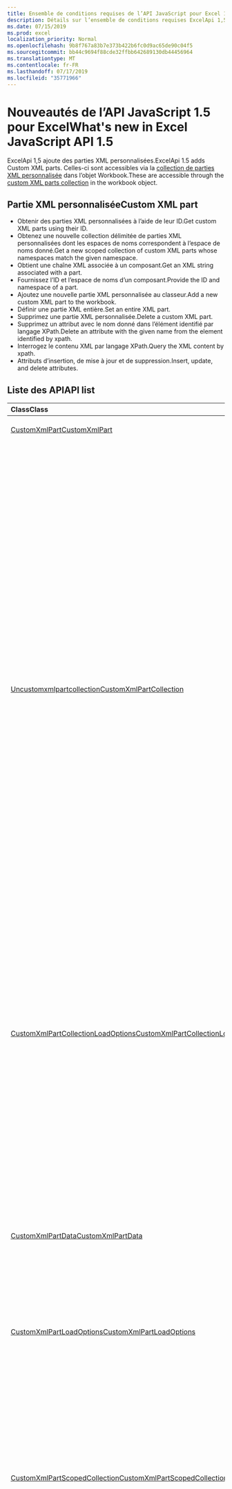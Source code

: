 ```yaml
---
title: Ensemble de conditions requises de l’API JavaScript pour Excel 1,5
description: Détails sur l’ensemble de conditions requises ExcelApi 1,5
ms.date: 07/15/2019
ms.prod: excel
localization_priority: Normal
ms.openlocfilehash: 9b8f767a83b7e373b422b6fc0d9ac65de90c04f5
ms.sourcegitcommit: bb44c9694f88cde32ffbb642689130db44456964
ms.translationtype: MT
ms.contentlocale: fr-FR
ms.lasthandoff: 07/17/2019
ms.locfileid: "35771966"
---
```

#  <a name="whats-new-in-excel-javascript-api-15"></a><span data-ttu-id="84d75-103">Nouveautés de l’API JavaScript 1.5 pour Excel</span><span class="sxs-lookup"><span data-stu-id="84d75-103">What's new in Excel JavaScript API 1.5</span></span>

<span data-ttu-id="84d75-104">ExcelApi 1,5 ajoute des parties XML personnalisées.</span><span class="sxs-lookup"><span data-stu-id="84d75-104">ExcelApi 1.5 adds Custom XML parts.</span></span> <span data-ttu-id="84d75-105">Celles-ci sont accessibles via la [collection de parties XML personnalisée](/javascript/api/excel/excel.workbook#customxmlparts) dans l’objet Workbook.</span><span class="sxs-lookup"><span data-stu-id="84d75-105">These are accessible through the [custom XML parts collection](/javascript/api/excel/excel.workbook#customxmlparts) in the workbook object.</span></span>

## <a name="custom-xml-part"></a><span data-ttu-id="84d75-106">Partie XML personnalisée</span><span class="sxs-lookup"><span data-stu-id="84d75-106">Custom XML part</span></span>

* <span data-ttu-id="84d75-107">Obtenir des parties XML personnalisées à l’aide de leur ID.</span><span class="sxs-lookup"><span data-stu-id="84d75-107">Get custom XML parts using their ID.</span></span>
* <span data-ttu-id="84d75-108">Obtenez une nouvelle collection délimitée de parties XML personnalisées dont les espaces de noms correspondent à l’espace de noms donné.</span><span class="sxs-lookup"><span data-stu-id="84d75-108">Get a new scoped collection of custom XML parts whose namespaces match the given namespace.</span></span>
* <span data-ttu-id="84d75-109">Obtient une chaîne XML associée à un composant.</span><span class="sxs-lookup"><span data-stu-id="84d75-109">Get an XML string associated with a part.</span></span>
* <span data-ttu-id="84d75-110">Fournissez l’ID et l’espace de noms d’un composant.</span><span class="sxs-lookup"><span data-stu-id="84d75-110">Provide the ID and namespace of a part.</span></span>
* <span data-ttu-id="84d75-111">Ajoutez une nouvelle partie XML personnalisée au classeur.</span><span class="sxs-lookup"><span data-stu-id="84d75-111">Add a new custom XML part to the workbook.</span></span>
* <span data-ttu-id="84d75-112">Définir une partie XML entière.</span><span class="sxs-lookup"><span data-stu-id="84d75-112">Set an entire XML part.</span></span>
* <span data-ttu-id="84d75-113">Supprimez une partie XML personnalisée.</span><span class="sxs-lookup"><span data-stu-id="84d75-113">Delete a custom XML part.</span></span>
* <span data-ttu-id="84d75-114">Supprimez un attribut avec le nom donné dans l’élément identifié par langage XPath.</span><span class="sxs-lookup"><span data-stu-id="84d75-114">Delete an attribute with the given name from the element identified by xpath.</span></span>
* <span data-ttu-id="84d75-115">Interrogez le contenu XML par langage XPath.</span><span class="sxs-lookup"><span data-stu-id="84d75-115">Query the XML content by xpath.</span></span>
* <span data-ttu-id="84d75-116">Attributs d’insertion, de mise à jour et de suppression.</span><span class="sxs-lookup"><span data-stu-id="84d75-116">Insert, update, and delete attributes.</span></span>

## <a name="api-list"></a><span data-ttu-id="84d75-117">Liste des API</span><span class="sxs-lookup"><span data-stu-id="84d75-117">API list</span></span>

| <span data-ttu-id="84d75-118">Class</span><span class="sxs-lookup"><span data-stu-id="84d75-118">Class</span></span> | <span data-ttu-id="84d75-119">Champs</span><span class="sxs-lookup"><span data-stu-id="84d75-119">Fields</span></span> | <span data-ttu-id="84d75-120">Description</span><span class="sxs-lookup"><span data-stu-id="84d75-120">Description</span></span> |
|:---|:---|:---|
|[<span data-ttu-id="84d75-121">CustomXmlPart</span><span class="sxs-lookup"><span data-stu-id="84d75-121">CustomXmlPart</span></span>](/javascript/api/excel/excel.customxmlpart)|[<span data-ttu-id="84d75-122">delete()</span><span class="sxs-lookup"><span data-stu-id="84d75-122">delete()</span></span>](/javascript/api/excel/excel.customxmlpart#delete--)|<span data-ttu-id="84d75-123">Supprime la partie XML personnalisée.</span><span class="sxs-lookup"><span data-stu-id="84d75-123">Deletes the custom XML part.</span></span>|
||[<span data-ttu-id="84d75-124">getXml ()</span><span class="sxs-lookup"><span data-stu-id="84d75-124">getXml()</span></span>](/javascript/api/excel/excel.customxmlpart#getxml--)|<span data-ttu-id="84d75-125">Obtient l’intégralité du contenu XML de la partie XML personnalisée.</span><span class="sxs-lookup"><span data-stu-id="84d75-125">Gets the custom XML part's full XML content.</span></span>|
||[<span data-ttu-id="84d75-126">id</span><span class="sxs-lookup"><span data-stu-id="84d75-126">id</span></span>](/javascript/api/excel/excel.customxmlpart#id)|<span data-ttu-id="84d75-127">ID de la partie XML personnalisée.</span><span class="sxs-lookup"><span data-stu-id="84d75-127">The custom XML part's ID.</span></span> <span data-ttu-id="84d75-128">En lecture seule.</span><span class="sxs-lookup"><span data-stu-id="84d75-128">Read-only.</span></span>|
||[<span data-ttu-id="84d75-129">URI</span><span class="sxs-lookup"><span data-stu-id="84d75-129">namespaceUri</span></span>](/javascript/api/excel/excel.customxmlpart#namespaceuri)|<span data-ttu-id="84d75-130">URI de l’espace de noms de la partie XML personnalisée.</span><span class="sxs-lookup"><span data-stu-id="84d75-130">The custom XML part's namespace URI.</span></span> <span data-ttu-id="84d75-131">En lecture seule.</span><span class="sxs-lookup"><span data-stu-id="84d75-131">Read-only.</span></span>|
||[<span data-ttu-id="84d75-132">setXml (XML: chaîne)</span><span class="sxs-lookup"><span data-stu-id="84d75-132">setXml(xml: string)</span></span>](/javascript/api/excel/excel.customxmlpart#setxml-xml-)|<span data-ttu-id="84d75-133">Définit l’intégralité du contenu XML de la partie XML personnalisée.</span><span class="sxs-lookup"><span data-stu-id="84d75-133">Sets the custom XML part's full XML content.</span></span>|
|[<span data-ttu-id="84d75-134">Uncustomxmlpartcollection</span><span class="sxs-lookup"><span data-stu-id="84d75-134">CustomXmlPartCollection</span></span>](/javascript/api/excel/excel.customxmlpartcollection)|[<span data-ttu-id="84d75-135">Add (XML: String)</span><span class="sxs-lookup"><span data-stu-id="84d75-135">add(xml: string)</span></span>](/javascript/api/excel/excel.customxmlpartcollection#add-xml-)|<span data-ttu-id="84d75-136">Ajoute une nouvelle partie XML personnalisée au classeur.</span><span class="sxs-lookup"><span data-stu-id="84d75-136">Adds a new custom XML part to the workbook.</span></span>|
||[<span data-ttu-id="84d75-137">getByNamespace (namespaceUri: String)</span><span class="sxs-lookup"><span data-stu-id="84d75-137">getByNamespace(namespaceUri: string)</span></span>](/javascript/api/excel/excel.customxmlpartcollection#getbynamespace-namespaceuri-)|<span data-ttu-id="84d75-138">Obtient une nouvelle collection limitée de parties XML personnalisées dont les espaces de noms correspondent à l’espace de noms donné.</span><span class="sxs-lookup"><span data-stu-id="84d75-138">Gets a new scoped collection of custom XML parts whose namespaces match the given namespace.</span></span>|
||[<span data-ttu-id="84d75-139">getCount()</span><span class="sxs-lookup"><span data-stu-id="84d75-139">getCount()</span></span>](/javascript/api/excel/excel.customxmlpartcollection#getcount--)|<span data-ttu-id="84d75-140">Obtient le nombre de parties CustomXml dans la collection.</span><span class="sxs-lookup"><span data-stu-id="84d75-140">Gets the number of CustomXml parts in the collection.</span></span>|
||[<span data-ttu-id="84d75-141">getItem(id: string)</span><span class="sxs-lookup"><span data-stu-id="84d75-141">getItem(id: string)</span></span>](/javascript/api/excel/excel.customxmlpartcollection#getitem-id-)|<span data-ttu-id="84d75-142">Obtient une partie XML personnalisée en fonction de son ID.</span><span class="sxs-lookup"><span data-stu-id="84d75-142">Gets a custom XML part based on its ID.</span></span>|
||[<span data-ttu-id="84d75-143">getItemOrNullObject(id: string)</span><span class="sxs-lookup"><span data-stu-id="84d75-143">getItemOrNullObject(id: string)</span></span>](/javascript/api/excel/excel.customxmlpartcollection#getitemornullobject-id-)|<span data-ttu-id="84d75-144">Obtient une partie XML personnalisée en fonction de son ID.</span><span class="sxs-lookup"><span data-stu-id="84d75-144">Gets a custom XML part based on its ID.</span></span>|
||[<span data-ttu-id="84d75-145">items</span><span class="sxs-lookup"><span data-stu-id="84d75-145">items</span></span>](/javascript/api/excel/excel.customxmlpartcollection#items)|<span data-ttu-id="84d75-146">Obtient l’élément enfant chargé dans cette collection de sites.</span><span class="sxs-lookup"><span data-stu-id="84d75-146">Gets the loaded child items in this collection.</span></span>|
|[<span data-ttu-id="84d75-147">CustomXmlPartCollectionLoadOptions</span><span class="sxs-lookup"><span data-stu-id="84d75-147">CustomXmlPartCollectionLoadOptions</span></span>](/javascript/api/excel/excel.customxmlpartcollectionloadoptions)|[<span data-ttu-id="84d75-148">$all</span><span class="sxs-lookup"><span data-stu-id="84d75-148">$all</span></span>](/javascript/api/excel/excel.customxmlpartcollectionloadoptions#$all)||
||[<span data-ttu-id="84d75-149">id</span><span class="sxs-lookup"><span data-stu-id="84d75-149">id</span></span>](/javascript/api/excel/excel.customxmlpartcollectionloadoptions#id)|<span data-ttu-id="84d75-150">Pour chaque élément de la collection: ID de la partie XML personnalisée.</span><span class="sxs-lookup"><span data-stu-id="84d75-150">For EACH ITEM in the collection: The custom XML part's ID.</span></span> <span data-ttu-id="84d75-151">En lecture seule.</span><span class="sxs-lookup"><span data-stu-id="84d75-151">Read-only.</span></span>|
||[<span data-ttu-id="84d75-152">URI</span><span class="sxs-lookup"><span data-stu-id="84d75-152">namespaceUri</span></span>](/javascript/api/excel/excel.customxmlpartcollectionloadoptions#namespaceuri)|<span data-ttu-id="84d75-153">Pour chaque élément de la collection: URI de l’espace de noms de la partie XML personnalisée.</span><span class="sxs-lookup"><span data-stu-id="84d75-153">For EACH ITEM in the collection: The custom XML part's namespace URI.</span></span> <span data-ttu-id="84d75-154">En lecture seule.</span><span class="sxs-lookup"><span data-stu-id="84d75-154">Read-only.</span></span>|
|[<span data-ttu-id="84d75-155">CustomXmlPartData</span><span class="sxs-lookup"><span data-stu-id="84d75-155">CustomXmlPartData</span></span>](/javascript/api/excel/excel.customxmlpartdata)|[<span data-ttu-id="84d75-156">id</span><span class="sxs-lookup"><span data-stu-id="84d75-156">id</span></span>](/javascript/api/excel/excel.customxmlpartdata#id)|<span data-ttu-id="84d75-157">ID de la partie XML personnalisée.</span><span class="sxs-lookup"><span data-stu-id="84d75-157">The custom XML part's ID.</span></span> <span data-ttu-id="84d75-158">En lecture seule.</span><span class="sxs-lookup"><span data-stu-id="84d75-158">Read-only.</span></span>|
||[<span data-ttu-id="84d75-159">URI</span><span class="sxs-lookup"><span data-stu-id="84d75-159">namespaceUri</span></span>](/javascript/api/excel/excel.customxmlpartdata#namespaceuri)|<span data-ttu-id="84d75-160">URI de l’espace de noms de la partie XML personnalisée.</span><span class="sxs-lookup"><span data-stu-id="84d75-160">The custom XML part's namespace URI.</span></span> <span data-ttu-id="84d75-161">En lecture seule.</span><span class="sxs-lookup"><span data-stu-id="84d75-161">Read-only.</span></span>|
|[<span data-ttu-id="84d75-162">CustomXmlPartLoadOptions</span><span class="sxs-lookup"><span data-stu-id="84d75-162">CustomXmlPartLoadOptions</span></span>](/javascript/api/excel/excel.customxmlpartloadoptions)|[<span data-ttu-id="84d75-163">$all</span><span class="sxs-lookup"><span data-stu-id="84d75-163">$all</span></span>](/javascript/api/excel/excel.customxmlpartloadoptions#$all)||
||[<span data-ttu-id="84d75-164">id</span><span class="sxs-lookup"><span data-stu-id="84d75-164">id</span></span>](/javascript/api/excel/excel.customxmlpartloadoptions#id)|<span data-ttu-id="84d75-165">ID de la partie XML personnalisée.</span><span class="sxs-lookup"><span data-stu-id="84d75-165">The custom XML part's ID.</span></span> <span data-ttu-id="84d75-166">En lecture seule.</span><span class="sxs-lookup"><span data-stu-id="84d75-166">Read-only.</span></span>|
||[<span data-ttu-id="84d75-167">URI</span><span class="sxs-lookup"><span data-stu-id="84d75-167">namespaceUri</span></span>](/javascript/api/excel/excel.customxmlpartloadoptions#namespaceuri)|<span data-ttu-id="84d75-168">URI de l’espace de noms de la partie XML personnalisée.</span><span class="sxs-lookup"><span data-stu-id="84d75-168">The custom XML part's namespace URI.</span></span> <span data-ttu-id="84d75-169">En lecture seule.</span><span class="sxs-lookup"><span data-stu-id="84d75-169">Read-only.</span></span>|
|[<span data-ttu-id="84d75-170">CustomXmlPartScopedCollection</span><span class="sxs-lookup"><span data-stu-id="84d75-170">CustomXmlPartScopedCollection</span></span>](/javascript/api/excel/excel.customxmlpartscopedcollection)|[<span data-ttu-id="84d75-171">getCount()</span><span class="sxs-lookup"><span data-stu-id="84d75-171">getCount()</span></span>](/javascript/api/excel/excel.customxmlpartscopedcollection#getcount--)|<span data-ttu-id="84d75-172">Obtient le nombre de parties CustomXML dans cette collection.</span><span class="sxs-lookup"><span data-stu-id="84d75-172">Gets the number of CustomXML parts in this collection.</span></span>|
||[<span data-ttu-id="84d75-173">getItem(id: string)</span><span class="sxs-lookup"><span data-stu-id="84d75-173">getItem(id: string)</span></span>](/javascript/api/excel/excel.customxmlpartscopedcollection#getitem-id-)|<span data-ttu-id="84d75-174">Obtient une partie XML personnalisée en fonction de son ID.</span><span class="sxs-lookup"><span data-stu-id="84d75-174">Gets a custom XML part based on its ID.</span></span>|
||[<span data-ttu-id="84d75-175">getItemOrNullObject(id: string)</span><span class="sxs-lookup"><span data-stu-id="84d75-175">getItemOrNullObject(id: string)</span></span>](/javascript/api/excel/excel.customxmlpartscopedcollection#getitemornullobject-id-)|<span data-ttu-id="84d75-176">Obtient une partie XML personnalisée en fonction de son ID.</span><span class="sxs-lookup"><span data-stu-id="84d75-176">Gets a custom XML part based on its ID.</span></span>|
||[<span data-ttu-id="84d75-177">getOnlyItem()</span><span class="sxs-lookup"><span data-stu-id="84d75-177">getOnlyItem()</span></span>](/javascript/api/excel/excel.customxmlpartscopedcollection#getonlyitem--)|<span data-ttu-id="84d75-178">Si la collection contient exactement un élément, cette méthode le renvoie.</span><span class="sxs-lookup"><span data-stu-id="84d75-178">If the collection contains exactly one item, this method returns it.</span></span>|
||[<span data-ttu-id="84d75-179">getOnlyItemOrNullObject()</span><span class="sxs-lookup"><span data-stu-id="84d75-179">getOnlyItemOrNullObject()</span></span>](/javascript/api/excel/excel.customxmlpartscopedcollection#getonlyitemornullobject--)|<span data-ttu-id="84d75-180">Si la collection contient exactement un élément, cette méthode le renvoie.</span><span class="sxs-lookup"><span data-stu-id="84d75-180">If the collection contains exactly one item, this method returns it.</span></span>|
||[<span data-ttu-id="84d75-181">items</span><span class="sxs-lookup"><span data-stu-id="84d75-181">items</span></span>](/javascript/api/excel/excel.customxmlpartscopedcollection#items)|<span data-ttu-id="84d75-182">Obtient l’élément enfant chargé dans cette collection de sites.</span><span class="sxs-lookup"><span data-stu-id="84d75-182">Gets the loaded child items in this collection.</span></span>|
|[<span data-ttu-id="84d75-183">CustomXmlPartScopedCollectionLoadOptions</span><span class="sxs-lookup"><span data-stu-id="84d75-183">CustomXmlPartScopedCollectionLoadOptions</span></span>](/javascript/api/excel/excel.customxmlpartscopedcollectionloadoptions)|[<span data-ttu-id="84d75-184">$all</span><span class="sxs-lookup"><span data-stu-id="84d75-184">$all</span></span>](/javascript/api/excel/excel.customxmlpartscopedcollectionloadoptions#$all)||
||[<span data-ttu-id="84d75-185">id</span><span class="sxs-lookup"><span data-stu-id="84d75-185">id</span></span>](/javascript/api/excel/excel.customxmlpartscopedcollectionloadoptions#id)|<span data-ttu-id="84d75-186">Pour chaque élément de la collection: ID de la partie XML personnalisée.</span><span class="sxs-lookup"><span data-stu-id="84d75-186">For EACH ITEM in the collection: The custom XML part's ID.</span></span> <span data-ttu-id="84d75-187">En lecture seule.</span><span class="sxs-lookup"><span data-stu-id="84d75-187">Read-only.</span></span>|
||[<span data-ttu-id="84d75-188">URI</span><span class="sxs-lookup"><span data-stu-id="84d75-188">namespaceUri</span></span>](/javascript/api/excel/excel.customxmlpartscopedcollectionloadoptions#namespaceuri)|<span data-ttu-id="84d75-189">Pour chaque élément de la collection: URI de l’espace de noms de la partie XML personnalisée.</span><span class="sxs-lookup"><span data-stu-id="84d75-189">For EACH ITEM in the collection: The custom XML part's namespace URI.</span></span> <span data-ttu-id="84d75-190">En lecture seule.</span><span class="sxs-lookup"><span data-stu-id="84d75-190">Read-only.</span></span>|
|[<span data-ttu-id="84d75-191">PivotTable</span><span class="sxs-lookup"><span data-stu-id="84d75-191">PivotTable</span></span>](/javascript/api/excel/excel.pivottable)|[<span data-ttu-id="84d75-192">id</span><span class="sxs-lookup"><span data-stu-id="84d75-192">id</span></span>](/javascript/api/excel/excel.pivottable#id)|<span data-ttu-id="84d75-193">ID du tableau croisé dynamique.</span><span class="sxs-lookup"><span data-stu-id="84d75-193">Id of the PivotTable.</span></span> <span data-ttu-id="84d75-194">En lecture seule.</span><span class="sxs-lookup"><span data-stu-id="84d75-194">Read-only.</span></span>|
|[<span data-ttu-id="84d75-195">PivotTableCollectionLoadOptions</span><span class="sxs-lookup"><span data-stu-id="84d75-195">PivotTableCollectionLoadOptions</span></span>](/javascript/api/excel/excel.pivottablecollectionloadoptions)|[<span data-ttu-id="84d75-196">id</span><span class="sxs-lookup"><span data-stu-id="84d75-196">id</span></span>](/javascript/api/excel/excel.pivottablecollectionloadoptions#id)|<span data-ttu-id="84d75-197">Pour chaque élément de la collection: ID du tableau croisé dynamique.</span><span class="sxs-lookup"><span data-stu-id="84d75-197">For EACH ITEM in the collection: Id of the PivotTable.</span></span> <span data-ttu-id="84d75-198">En lecture seule.</span><span class="sxs-lookup"><span data-stu-id="84d75-198">Read-only.</span></span>|
|[<span data-ttu-id="84d75-199">PivotTableData</span><span class="sxs-lookup"><span data-stu-id="84d75-199">PivotTableData</span></span>](/javascript/api/excel/excel.pivottabledata)|[<span data-ttu-id="84d75-200">id</span><span class="sxs-lookup"><span data-stu-id="84d75-200">id</span></span>](/javascript/api/excel/excel.pivottabledata#id)|<span data-ttu-id="84d75-201">ID du tableau croisé dynamique.</span><span class="sxs-lookup"><span data-stu-id="84d75-201">Id of the PivotTable.</span></span> <span data-ttu-id="84d75-202">En lecture seule.</span><span class="sxs-lookup"><span data-stu-id="84d75-202">Read-only.</span></span>|
|[<span data-ttu-id="84d75-203">PivotTableLoadOptions</span><span class="sxs-lookup"><span data-stu-id="84d75-203">PivotTableLoadOptions</span></span>](/javascript/api/excel/excel.pivottableloadoptions)|[<span data-ttu-id="84d75-204">id</span><span class="sxs-lookup"><span data-stu-id="84d75-204">id</span></span>](/javascript/api/excel/excel.pivottableloadoptions#id)|<span data-ttu-id="84d75-205">ID du tableau croisé dynamique.</span><span class="sxs-lookup"><span data-stu-id="84d75-205">Id of the PivotTable.</span></span> <span data-ttu-id="84d75-206">En lecture seule.</span><span class="sxs-lookup"><span data-stu-id="84d75-206">Read-only.</span></span>|
|[<span data-ttu-id="84d75-207">Runtime</span><span class="sxs-lookup"><span data-stu-id="84d75-207">Runtime</span></span>](/javascript/api/excel/excel.runtime)|[<span data-ttu-id="84d75-208">Set (propriétés: Excel. Runtime)</span><span class="sxs-lookup"><span data-stu-id="84d75-208">set(properties: Excel.Runtime)</span></span>](/javascript/api/excel/excel.runtime#set-properties-)|<span data-ttu-id="84d75-209">Définit plusieurs propriétés de l’objet en même temps, en fonction d’un objet chargé existant.</span><span class="sxs-lookup"><span data-stu-id="84d75-209">Sets multiple properties on the object at the same time, based on an existing loaded object.</span></span>|
||[<span data-ttu-id="84d75-210">Set (propriétés: interfaces. RuntimeUpdateData, Options?: objet officeextension. UpdateOptions)</span><span class="sxs-lookup"><span data-stu-id="84d75-210">set(properties: Interfaces.RuntimeUpdateData, options?: OfficeExtension.UpdateOptions)</span></span>](/javascript/api/excel/excel.runtime#set-properties--options-)|<span data-ttu-id="84d75-211">Définit plusieurs propriétés d’un objet en même temps.</span><span class="sxs-lookup"><span data-stu-id="84d75-211">Sets multiple properties of an object at the same time.</span></span> <span data-ttu-id="84d75-212">Vous pouvez transmettre un objet plain avec les propriétés appropriées, ou un autre objet API du même type.</span><span class="sxs-lookup"><span data-stu-id="84d75-212">You can pass either a plain object with the appropriate properties, or another API object of the same type.</span></span>|
|[<span data-ttu-id="84d75-213">RuntimeLoadOptions</span><span class="sxs-lookup"><span data-stu-id="84d75-213">RuntimeLoadOptions</span></span>](/javascript/api/excel/excel.runtimeloadoptions)|[<span data-ttu-id="84d75-214">$all</span><span class="sxs-lookup"><span data-stu-id="84d75-214">$all</span></span>](/javascript/api/excel/excel.runtimeloadoptions#$all)||
|[<span data-ttu-id="84d75-215">Workbook</span><span class="sxs-lookup"><span data-stu-id="84d75-215">Workbook</span></span>](/javascript/api/excel/excel.workbook)|[<span data-ttu-id="84d75-216">customXmlParts</span><span class="sxs-lookup"><span data-stu-id="84d75-216">customXmlParts</span></span>](/javascript/api/excel/excel.workbook#customxmlparts)|<span data-ttu-id="84d75-217">Représente la collection de parties XML personnalisées contenues dans ce classeur.</span><span class="sxs-lookup"><span data-stu-id="84d75-217">Represents the collection of custom XML parts contained by this workbook.</span></span> <span data-ttu-id="84d75-218">En lecture seule.</span><span class="sxs-lookup"><span data-stu-id="84d75-218">Read-only.</span></span>|
|[<span data-ttu-id="84d75-219">WorkbookData</span><span class="sxs-lookup"><span data-stu-id="84d75-219">WorkbookData</span></span>](/javascript/api/excel/excel.workbookdata)|[<span data-ttu-id="84d75-220">customXmlParts</span><span class="sxs-lookup"><span data-stu-id="84d75-220">customXmlParts</span></span>](/javascript/api/excel/excel.workbookdata#customxmlparts)|<span data-ttu-id="84d75-221">Représente la collection de parties XML personnalisées contenues dans ce classeur.</span><span class="sxs-lookup"><span data-stu-id="84d75-221">Represents the collection of custom XML parts contained by this workbook.</span></span> <span data-ttu-id="84d75-222">En lecture seule.</span><span class="sxs-lookup"><span data-stu-id="84d75-222">Read-only.</span></span>|
|[<span data-ttu-id="84d75-223">Worksheet</span><span class="sxs-lookup"><span data-stu-id="84d75-223">Worksheet</span></span>](/javascript/api/excel/excel.worksheet)|[<span data-ttu-id="84d75-224">getNext (visibleOnly?: Boolean)</span><span class="sxs-lookup"><span data-stu-id="84d75-224">getNext(visibleOnly?: boolean)</span></span>](/javascript/api/excel/excel.worksheet#getnext-visibleonly-)|<span data-ttu-id="84d75-225">Obtient la feuille de calcul qui suit celle-ci.</span><span class="sxs-lookup"><span data-stu-id="84d75-225">Gets the worksheet that follows this one.</span></span> <span data-ttu-id="84d75-226">S’il n’existe aucune feuille de calcul à la suite de celle-ci, cette méthode génère une erreur.</span><span class="sxs-lookup"><span data-stu-id="84d75-226">If there are no worksheets following this one, this method will throw an error.</span></span>|
||[<span data-ttu-id="84d75-227">getNextOrNullObject (visibleOnly?: booléen)</span><span class="sxs-lookup"><span data-stu-id="84d75-227">getNextOrNullObject(visibleOnly?: boolean)</span></span>](/javascript/api/excel/excel.worksheet#getnextornullobject-visibleonly-)|<span data-ttu-id="84d75-228">Obtient la feuille de calcul qui suit celle-ci.</span><span class="sxs-lookup"><span data-stu-id="84d75-228">Gets the worksheet that follows this one.</span></span> <span data-ttu-id="84d75-229">S’il n’existe aucune feuille de calcul à la suite de celle-ci, cette méthode renvoie un objet null.</span><span class="sxs-lookup"><span data-stu-id="84d75-229">If there are no worksheets following this one, this method will return a null object.</span></span>|
||[<span data-ttu-id="84d75-230">getPrevious (visibleOnly?: Boolean)</span><span class="sxs-lookup"><span data-stu-id="84d75-230">getPrevious(visibleOnly?: boolean)</span></span>](/javascript/api/excel/excel.worksheet#getprevious-visibleonly-)|<span data-ttu-id="84d75-231">Obtient la feuille de calcul qui précède celle-ci.</span><span class="sxs-lookup"><span data-stu-id="84d75-231">Gets the worksheet that precedes this one.</span></span> <span data-ttu-id="84d75-232">S’il n’y a pas de feuille de calcul précédente, cette méthode génère une erreur.</span><span class="sxs-lookup"><span data-stu-id="84d75-232">If there are no previous worksheets, this method will throw an error.</span></span>|
||[<span data-ttu-id="84d75-233">getPreviousOrNullObject (visibleOnly?: booléen)</span><span class="sxs-lookup"><span data-stu-id="84d75-233">getPreviousOrNullObject(visibleOnly?: boolean)</span></span>](/javascript/api/excel/excel.worksheet#getpreviousornullobject-visibleonly-)|<span data-ttu-id="84d75-234">Obtient la feuille de calcul qui précède celle-ci.</span><span class="sxs-lookup"><span data-stu-id="84d75-234">Gets the worksheet that precedes this one.</span></span> <span data-ttu-id="84d75-235">S’il n’y a pas de feuille de calcul précédente, cette méthode renvoie une valeur null.</span><span class="sxs-lookup"><span data-stu-id="84d75-235">If there are no previous worksheets, this method will return a null objet.</span></span>|
|[<span data-ttu-id="84d75-236">WorksheetCollection</span><span class="sxs-lookup"><span data-stu-id="84d75-236">WorksheetCollection</span></span>](/javascript/api/excel/excel.worksheetcollection)|[<span data-ttu-id="84d75-237">getFirst (visibleOnly?: Boolean)</span><span class="sxs-lookup"><span data-stu-id="84d75-237">getFirst(visibleOnly?: boolean)</span></span>](/javascript/api/excel/excel.worksheetcollection#getfirst-visibleonly-)|<span data-ttu-id="84d75-238">Obtient la première feuille de calcul dans la collection.</span><span class="sxs-lookup"><span data-stu-id="84d75-238">Gets the first worksheet in the collection.</span></span>|
||[<span data-ttu-id="84d75-239">getLast (visibleOnly?: Boolean)</span><span class="sxs-lookup"><span data-stu-id="84d75-239">getLast(visibleOnly?: boolean)</span></span>](/javascript/api/excel/excel.worksheetcollection#getlast-visibleonly-)|<span data-ttu-id="84d75-240">Obtient la dernière feuille de calcul dans la collection.</span><span class="sxs-lookup"><span data-stu-id="84d75-240">Gets the last worksheet in the collection.</span></span>|

## <a name="see-also"></a><span data-ttu-id="84d75-241">Voir aussi</span><span class="sxs-lookup"><span data-stu-id="84d75-241">See also</span></span>

- [<span data-ttu-id="84d75-242">Documentation de référence de l’API JavaScript pour Excel</span><span class="sxs-lookup"><span data-stu-id="84d75-242">Excel JavaScript API Reference Documentation</span></span>](/javascript/api/excel)
- [<span data-ttu-id="84d75-243">Ensembles de conditions requises de l’API JavaScript pour Excel</span><span class="sxs-lookup"><span data-stu-id="84d75-243">Excel JavaScript API requirement sets</span></span>](./excel-api-requirement-sets.md)
